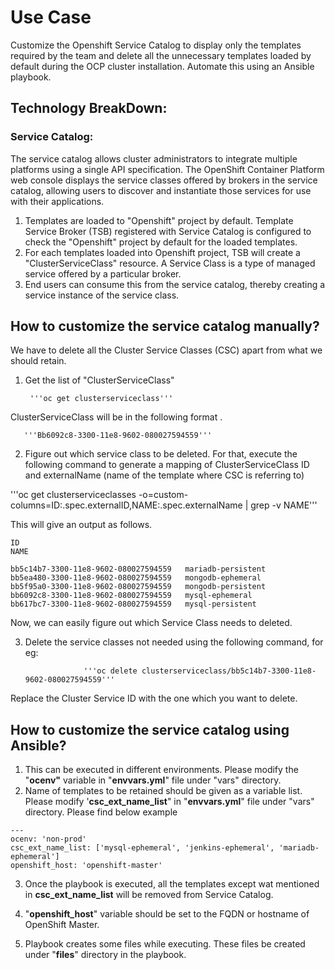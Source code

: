 # Use Case

Customize the Openshift Service Catalog to display only the templates required by the team and delete all the unnecessary templates loaded by default during the OCP cluster installation. Automate this using an Ansible playbook. 


## Technology BreakDown:


### Service Catalog:

The service catalog allows cluster administrators to integrate multiple platforms using a single API specification. The OpenShift Container Platform web console displays the service classes offered by brokers in the service catalog, allowing users to discover and instantiate those services for use with their applications.



1.   Templates are loaded to "Openshift" project by default. Template Service Broker (TSB) registered with  Service Catalog is configured to check the "Openshift" project by default for the loaded templates. 
1.  For each templates loaded into Openshift project, TSB will create a "ClusterServiceClass" resource. A Service Class is a type of managed service offered by a particular broker.
1.  End users can consume this from the service catalog, thereby creating a service instance of the service class.


## How to customize the service catalog manually?

We have to delete all the Cluster Service Classes (CSC) apart from what we should retain.



1.  Get the list of "ClusterServiceClass"

         '''oc get clusterserviceclass'''

ClusterServiceClass will be in the following format .

       '''Bb6092c8-3300-11e8-9602-080027594559'''

  2.   Figure out which service class to be deleted. For that, execute the following command to generate a mapping of ClusterServiceClass ID and externalName (name of the template  where CSC is referring to)

'''oc get clusterserviceclasses       -o=custom-columns=ID:.spec.externalID,NAME:.spec.externalName | grep -v NAME'''

This will give an output as follows.

```
ID                                                                         NAME                                                                 

bb5c14b7-3300-11e8-9602-080027594559   mariadb-persistent
bb5ea480-3300-11e8-9602-080027594559   mongodb-ephemeral
bb5f95a0-3300-11e8-9602-080027594559   mongodb-persistent
bb6092c8-3300-11e8-9602-080027594559   mysql-ephemeral
bb617bc7-3300-11e8-9602-080027594559   mysql-persistent
```


Now, we can easily figure out which Service Class needs to deleted.

3.  Delete the service classes not needed using the following command, for eg:

                     '''oc delete clusterserviceclass/bb5c14b7-3300-11e8-9602-080027594559'''

Replace the Cluster Service ID with the one which you want to delete.


## How to customize the service catalog using Ansible?



1.  This can be executed in different environments. Please modify the "**ocenv"** variable in "**envvars.yml**" file under "vars" directory.
2.  Name of templates to be retained should be given as a variable list. Please modify 
'**csc_ext_name_list**"  in "**envvars.yml**" file under "vars" directory. Please find below example   


```
---
ocenv: 'non-prod'
csc_ext_name_list: ['mysql-ephemeral', 'jenkins-ephemeral', 'mariadb-ephemeral']
openshift_host: 'openshift-master'
```


 

 3. Once the playbook is executed, all the templates except wat mentioned in    **csc_ext_name_list** will be removed from Service Catalog.

 4. "**openshift_host**" variable should be set to the FQDN or hostname of OpenShift Master.

 5. Playbook creates some files while executing. These files be created under "**files**" directory in the playbook.
